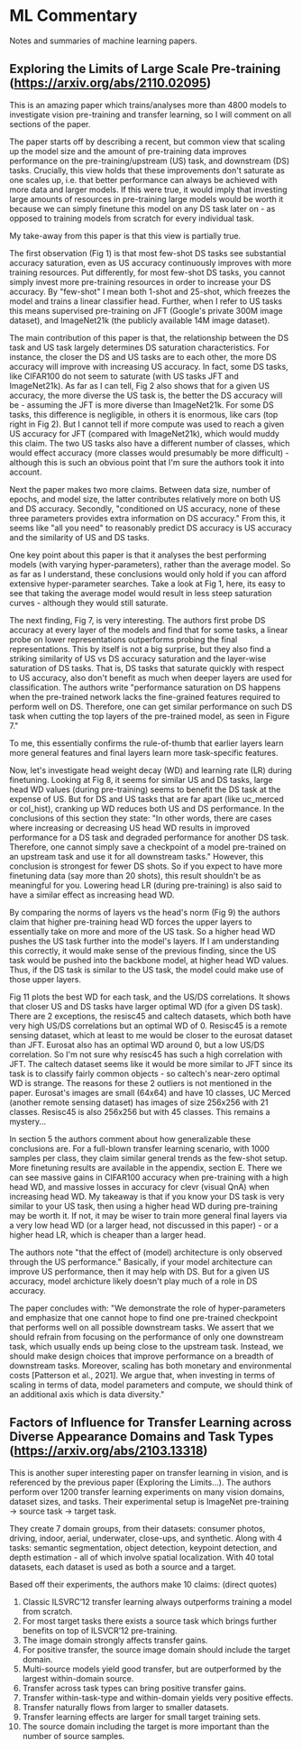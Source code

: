 # ML Commentary
Notes and summaries of machine learning papers.

## Exploring the Limits of Large Scale Pre-training (https://arxiv.org/abs/2110.02095)

This is an amazing paper which trains/analyses more than 4800 models to investigate vision pre-training and transfer learning, so I will comment on all sections of the paper.

The paper starts off by describing a recent, but common view that scaling up the model size and the amount of pre-training data improves performance on the pre-training/upstream (US) task, and downstream (DS) tasks. Crucially, this view holds that these improvements don't saturate as one scales up, i.e. that better performance can always be achieved with more data and larger models. If this were true, it would imply that investing large amounts of resources in pre-training large models would be worth it because we can simply finetune this model on any DS task later on - as opposed to training models from scratch for every individual task.

My take-away from this paper is that this view is partially true.

The first observation (Fig 1) is that most few-shot DS tasks see substantial accuracy saturation, even as US accuracy continuously improves with more training resources. Put differently, for most few-shot DS tasks, you cannot simply invest more pre-training resources in order to increase your DS accuracy. By "few-shot" I mean both 1-shot and 25-shot, which freezes the model and trains a linear classifier head. Further, when I refer to US tasks this means supervised pre-training on JFT (Google's private 300M image dataset), and ImageNet21k (the publicly available 14M image dataset).

The main contribution of this paper is that, the relationship between the DS task and US task largely determines DS saturation characteristics. For instance, the closer the DS and US tasks are to each other, the more DS accuracy will improve with increasing US accuracy. In fact, some DS tasks, like CIFAR100 do not seem to saturate (with US tasks JFT and ImageNet21k). As far as I can tell, Fig 2 also shows that for a given US accuracy, the more diverse the US task is, the better the DS accuracy will be - assuming the JFT is more diverse than ImageNet21k. For some DS tasks, this difference is negligible, in others it is enormous, like cars (top right in Fig 2). But I cannot tell if more compute was used to reach a given US accuracy for JFT (compared with ImageNet21k), which would muddy this claim. The two US tasks also have a different number of classes, which would effect accuracy (more classes would presumably be more difficult) - although this is such an obvious point that I'm sure the authors took it into account. 

Next the paper makes two more claims. Between data size, number of epochs, and model size, the latter contributes relatively more on both US and DS accuracy. Secondly, "conditioned on US accuracy, none of these three parameters provides extra information on DS accuracy." From this, it seems like "all you need" to reasonably predict DS accuracy is US accuracy and the similarity of US and DS tasks.

One key point about this paper is that it analyses the best performing models (with varying hyper-parameters), rather than the average model. So as far as I understand, these conclusions would only hold if you can afford extensive hyper-parameter searches. Take a look at Fig 1, here, its easy to see that taking the average model would result in less steep saturation curves - although they would still saturate.

The next finding, Fig 7, is very interesting. The authors first probe DS accuracy at every layer of the models and find that for some tasks, a linear probe on lower representations outperforms probing the final representations. This by itself is not a big surprise, but they also find a striking similarity of US vs DS accuracy saturation and the layer-wise saturation of DS tasks. That is, DS tasks that saturate quickly with respect to US accuracy, also don't benefit as much when deeper layers are used for classification. The authors write "performance saturation on DS happens when the pre-trained network lacks the fine-grained features required to perform well on DS. Therefore, one can get similar performance on such DS task when cutting the top layers of the pre-trained model, as seen in Figure 7."

To me, this essentially confirms the rule-of-thumb that earlier layers learn more general features and final layers learn more task-specific features. 

Now, let's investigate head weight decay (WD) and learning rate (LR) during finetuning. Looking at Fig 8, it seems for similar US and DS tasks, large head WD values (during pre-training) seems to benefit the DS task at the expense of US. But for DS and US tasks that are far apart (like uc_merced or col_hist), cranking up WD reduces both US and DS performance. In the conclusions of this section they state: "In other words, there are cases where increasing or decreasing US head WD results in improved performance for a DS task and degraded performance for another DS task. Therefore, one cannot simply save a checkpoint of a model pre-trained on an upstream task and use it for all downstream tasks." However, this conclusion is strongest for fewer DS shots. So if you expect to have more finetuning data (say more than 20 shots), this result shouldn't be as meaningful for you. Lowering head LR (during pre-training) is also said to have a similar effect as increasing head WD.

By comparing the norms of layers vs the head's norm (Fig 9) the authors claim that higher pre-training head WD forces the upper layers to essentially take on more and more of the US task. So a higher head WD pushes the US task further into the model's layers. If I am understanding this correctly, it would make sense of the previous finding, since the US task would be pushed into the backbone model, at higher head WD values. Thus, if the DS task is similar to the US task, the model could make use of those upper layers. 

Fig 11 plots the best WD for each task, and the US/DS correlations. It shows that closer US and DS tasks have larger optimal WD (for a given DS task). There are 2 exceptions, the resisc45 and caltech datasets, which both have very high US/DS correlations but an optimal WD of 0. Resisc45 is a remote sensing dataset, which at least to me would be closer to the eurosat dataset than JFT. Eurosat also has an optimal WD around 0, but a low US/DS correlation. So I'm not sure why resisc45 has such a high correlation with JFT. The caltech dataset seems like it would be more similar to JFT since its task is to classify fairly common objects - so caltech's near-zero optimal WD is strange. The reasons for these 2 outliers is not mentioned in the paper. Eurosat's images are small (64x64) and have 10 classes, UC Merced (another remote sensing dataset) has images of size 256x256 with 21 classes. Resisc45 is also 256x256 but with 45 classes. This remains a mystery...

In section 5 the authors comment about how generalizable these conclusions are. For a full-blown transfer learning scenario, with 1000 samples per class, they claim similar general trends as the few-shot setup. More finetuning results are available in the appendix, section E. There we can see massive gains in CIFAR100 accuracy when pre-training with a high head WD, and massive losses in accuracy for clevr (visual QnA) when increasing head WD. My takeaway is that if you know your DS task is very similar to your US task, then using a higher head WD during pre-training may be worth it. If not, it may be wiser to train more general final layers via a very low head WD (or a larger head, not discussed in this paper) - or a higher head LR, which is cheaper than a larger head. 

The authors note "that the effect of (model) architecture is only observed through the US performance." Basically, if your model architecture can improve US performance, then it may help with DS. But for a given US accuracy, model archicture likely doesn't play much of a role in DS accuracy. 

The paper concludes with: "We demonstrate the role of hyper-parameters and emphasize that one cannot hope to find one pre-trained checkpoint that performs well on all possible downstream tasks. We assert that we should refrain from focusing on the performance of only one downstream task, which usually ends up being close to the upstream task. Instead, we should make design choices that improve performance on a breadth of downstream tasks. Moreover, scaling has both monetary and environmental costs [Patterson et al., 2021]. We argue that, when investing in terms of scaling in terms of data, model parameters and compute, we should think of an additional axis which is data diversity."

## Factors of Influence for Transfer Learning across Diverse Appearance Domains and Task Types (https://arxiv.org/abs/2103.13318)

This is another super interesting paper on transfer learning in vision, and is referenced by the previous paper (Exploring the Limits...). The authors perform over 1200 transfer learning experiments on many vision domains, dataset sizes, and tasks. Their experimental setup is ImageNet pre-training -> source task -> target task.

They create 7 domain groups, from their datasets: consumer photos, driving, indoor, aerial, underwater, close-ups, and synthetic. Along with 4 tasks: semantic segmentation, object detection, keypoint detection, and depth estimation - all of which involve spatial localization. With 40 total datasets, each dataset is used as both a source and a target.

Based off their experiments, the authors make 10 claims: (direct quotes)
1. Classic ILSVRC’12 transfer learning always outperforms training a model from scratch.
2. For most target tasks there exists a source task which brings further benefits on top of ILSVCR’12 pre-training.
3. The image domain strongly affects transfer gains.
4. For positive transfer, the source image domain should include the target domain.
5. Multi-source models yield good transfer, but are outperformed by the largest within-domain source.
6. Transfer across task types can bring positive transfer gains.
7. Transfer within-task-type and within-domain yields very positive effects.
8. Transfer naturally flows from larger to smaller datasets.
9. Transfer learning effects are larger for small target training sets.
10. The source domain including the target is more important than the number of source samples.


